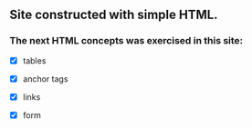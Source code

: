 ## Site constructed with simple HTML.

### The next HTML concepts was exercised in this site:

 - [x] tables
 - [x] anchor tags
 - [x] links
 - [x] form
 
